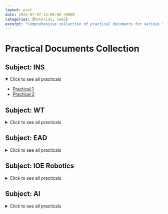 ```yaml
---
layout: post
date: 2024-07-07 13:00:00 +0000
categories: [Material, Sem5]
excerpt: "Comprehensive collection of practical documents for various subjects."
---
```


# Practical Documents Collection

## Subject: INS

<details open>
  <summary>Click to see all practicals</summary>
  <ul>
    <li><a href="/assets/docx/ins/ET22BTCO037_INS_p1.docx" download>Practical 1</a></li>
    <li><a href="/assets/docx/ins/ET22BTCO037_INS_p2.docx" download>Practical 2</a></li>
    <!-- Add more documents as needed -->
  </ul>
</details>

## Subject: WT

<details>
  <summary>Click to see all practicals</summary>
  <ul>
    <li><a href="/assets/docx/wt/ET22BTCO037_WT_p1.docx" download>Practical 1</a></li>
    <li><a href="/assets/docx/wt/ET22BTCO037_WT_p2.docx" download>Practical 2</a></li>
    <li><a href="/assets/docx/wt/ET22BTCO037_WT_p3.docx" download>Practical 3</a></li>
    <li><a href="/assets/docx/wt/ET22BTCO037_WT_html_assignment_1.docx" download>HTML Assignment 1</a></li>
    <!-- Add more documents as needed -->
  </ul>
</details>

## Subject: EAD

<details>
  <summary>Click to see all practicals</summary>
  <ul>
    <li><a href="/assets/docx/ead/ET22BTCO037_EAD_p1.docx" download>Practical 1</a></li>
    <!-- Add more documents as needed -->
  </ul>
</details>

## Subject: IOE Robotics

<details>
  <summary>Click to see all practicals</summary>
  <ul>
    <li><a href="/assets/docx/ioe/ET22BTCO037_IOE_p1.docx" download>Practical 1</a></li>
    <!-- Add more documents as needed -->
  </ul>
</details>

## Subject: AI

<details>
  <summary>Click to see all practicals</summary>
  <ul>
    <li><a href="/assets/docx/ai/ET22BTCO037_AI_p1.docx" download>Practical 1</a></li>
    <li><a href="/assets/docx/ai/ET22BTCO037_AI_p2.docx" download>Practical 2</a></li>
    <!-- Add more documents as needed -->
  </ul>
</details>

<script>
  document.addEventListener("DOMContentLoaded", function() {
    const detailsElements = document.querySelectorAll('details');
    
    detailsElements.forEach(detail => {
      detail.addEventListener('click', function() {
        detailsElements.forEach(el => {
          if (el !== detail) {
            el.removeAttribute('open');
          }
        });
      });
    });
  });
</script>
